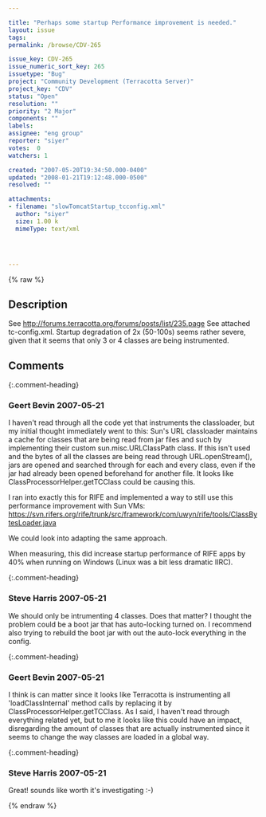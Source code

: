 ```yaml
---

title: "Perhaps some startup Performance improvement is needed."
layout: issue
tags: 
permalink: /browse/CDV-265

issue_key: CDV-265
issue_numeric_sort_key: 265
issuetype: "Bug"
project: "Community Development (Terracotta Server)"
project_key: "CDV"
status: "Open"
resolution: ""
priority: "2 Major"
components: ""
labels: 
assignee: "eng group"
reporter: "siyer"
votes:  0
watchers: 1

created: "2007-05-20T19:34:50.000-0400"
updated: "2008-01-21T19:12:48.000-0500"
resolved: ""

attachments:
- filename: "slowTomcatStartup_tcconfig.xml"
  author: "siyer"
  size: 1.00 k
  mimeType: text/xml




---
```


{% raw %}

## Description

<div markdown="1" class="description">

See http://forums.terracotta.org/forums/posts/list/235.page
See attached tc-config.xml.
Startup degradation of 2x (50-100s) seems rather severe, given that it seems that only 3 or 4 classes are being instrumented. 


</div>

## Comments


{:.comment-heading}
### **Geert Bevin** <span class="date">2007-05-21</span>

<div markdown="1" class="comment">

I haven't read through all the code yet that instruments the classloader, but my initial thought immediately went to this: Sun's URL classloader maintains a cache for classes that are being read from jar files and such by implementing their custom sun.misc.URLClassPath class. If this isn't used and the bytes of all the classes are being read through URL.openStream(), jars are opened and searched through for each and every class, even if the jar had already been opened beforehand for another file. It looks like ClassProcessorHelper.getTCClass could be causing this.

I ran into exactly this for RIFE and implemented a way to still use this performance improvement with Sun VMs: https://svn.rifers.org/rife/trunk/src/framework/com/uwyn/rife/tools/ClassBytesLoader.java

We could look into adapting the same approach.

When measuring, this did increase startup performance of RIFE apps by 40% when running on Windows (Linux was a bit less dramatic IIRC).

</div>


{:.comment-heading}
### **Steve Harris** <span class="date">2007-05-21</span>

<div markdown="1" class="comment">

We should only be intrumenting 4 classes. Does that matter? I thought the problem could be a boot jar that has auto-locking turned on. I recommend also trying to rebuild the boot jar with out the auto-lock everything in the config.

</div>


{:.comment-heading}
### **Geert Bevin** <span class="date">2007-05-21</span>

<div markdown="1" class="comment">

I think is can matter since it looks like Terracotta is instrumenting all 'loadClassInternal' method calls by replacing it by ClassProcessorHelper.getTCClass. As I said, I haven't read through everything related yet, but to me it looks like this could have an impact, disregarding the amount of classes that are actually instrumented since it seems to change the way classes are loaded in a global way.

</div>


{:.comment-heading}
### **Steve Harris** <span class="date">2007-05-21</span>

<div markdown="1" class="comment">

Great! sounds like worth it's investigating :-)

</div>



{% endraw %}
